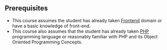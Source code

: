 ## Prerequisites

- This course assumes the student has already taken [Frontend](#front-end) domain  or have a basic knowledge of front-end.
- This course also assumes that the student has already taken [PHP](#php) programming language or reasonably familiar with PHP and its Object Oriented Programming Concepts.
